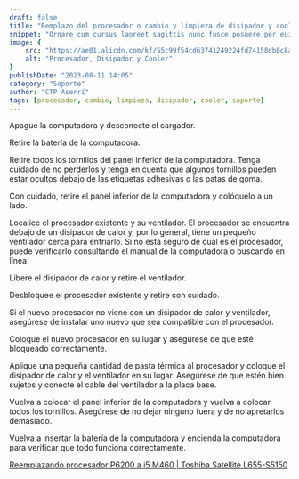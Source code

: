 ```yaml
---
draft: false
title: "Remplazo del procesador o cambio y limpieza de disipador y cooler"
snippet: "Ornare cum cursus laoreet sagittis nunc fusce posuere per euismod dis vehicula a, semper fames lacus maecenas dictumst pulvinar neque enim non potenti. Torquent hac sociosqu eleifend potenti."
image: {
    src: "https://ae01.alicdn.com/kf/S5c99f54cd63741249224fd74158db8c8a/Disipador-de-calor-Original-para-Ordenador-port-til-TOSHIBA-ventilador-de-refrigeraci-n-para-cpu-L600.jpg",
    alt: "Procesador, Disipador y Cooler"
}
publishDate: "2023-08-11 14:05"
category: "Soporte"
author: "CTP Aserrí"
tags: [procesador, cambio, limpieza, disipador, cooler, soporte]
---
```


Apague la computadora y desconecte el cargador.

Retire la batería de la computadora.

Retire todos los tornillos del panel inferior de la computadora. Tenga cuidado de no perderlos y tenga en cuenta que algunos tornillos pueden estar ocultos debajo de las etiquetas adhesivas o las patas de goma.

Con cuidado, retire el panel inferior de la computadora y colóquelo a un lado.

Localice el procesador existente y su ventilador. El procesador se encuentra debajo de un disipador de calor y, por lo general, tiene un pequeño ventilador cerca para enfriarlo. Si no está seguro de cuál es el procesador, puede verificarlo consultando el manual de la computadora o buscando en línea.

Libere el disipador de calor y retire el ventilador.

Desbloquee el procesador existente y retire con cuidado.

Si el nuevo procesador no viene con un disipador de calor y ventilador, asegúrese de instalar uno nuevo que sea compatible con el procesador.

Coloque el nuevo procesador en su lugar y asegúrese de que esté bloqueado correctamente.

Aplique una pequeña cantidad de pasta térmica al procesador y coloque el disipador de calor y el ventilador en su lugar. Asegúrese de que estén bien sujetos y conecte el cable del ventilador a la placa base.

Vuelva a colocar el panel inferior de la computadora y vuelva a colocar todos los tornillos. Asegúrese de no dejar ninguno fuera y de no apretarlos demasiado.

Vuelva a insertar la batería de la computadora y encienda la computadora para verificar que todo funciona correctamente.

[Reemplazando procesador  P6200 a i5 M460 | Toshiba Satellite L655-S5150](https://youtu.be/-Dpy3CV7cQE)

